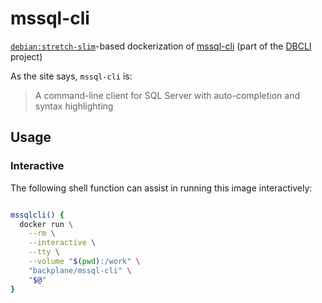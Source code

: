 # mssql-cli

[`debian:stretch-slim`](https://hub.docker.com/_/debian/)-based dockerization of [mssql-cli](https://github.com/dbcli/mssql-cli) (part of the [DBCLI](https://www.dbcli.com/) project)

As the site says, `mssql-cli` is:

> A command-line client for SQL Server with auto-completion and syntax highlighting 

## Usage

### Interactive

The following shell function can assist in running this image interactively:

```sh

mssqlcli() {
  docker run \
    --rm \
    --interactive \
    --tty \
    --volume "$(pwd):/work" \
    "backplane/mssql-cli" \
    "$@"
}

```
